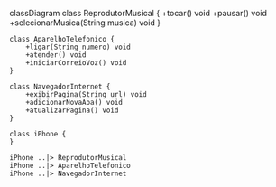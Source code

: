 classDiagram
    class ReprodutorMusical {
        +tocar() void
        +pausar() void
        +selecionarMusica(String musica) void
    }
    
    class AparelhoTelefonico {
        +ligar(String numero) void
        +atender() void
        +iniciarCorreioVoz() void
    }
    
    class NavegadorInternet {
        +exibirPagina(String url) void
        +adicionarNovaAba() void
        +atualizarPagina() void
    }
    
    class iPhone {
    }
    
    iPhone ..|> ReprodutorMusical
    iPhone ..|> AparelhoTelefonico
    iPhone ..|> NavegadorInternet
